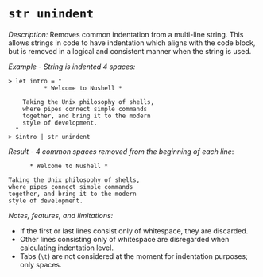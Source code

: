 # `str unindent` 

*Description:* Removes common indentation from a multi-line string. This allows strings in code to have indentation which aligns with the code block, but is removed in a logical and consistent manner when the string is used.

*Example - String is indented 4 spaces:*

```Nushell
> let intro = "
          * Welcome to Nushell *

    Taking the Unix philosophy of shells,
    where pipes connect simple commands
    together, and bring it to the modern
    style of development.
  "
> $intro | str unindent
```

*Result - 4 common spaces removed from the beginning of each line*:

```Nothing
      * Welcome to Nushell *

Taking the Unix philosophy of shells,
where pipes connect simple commands
together, and bring it to the modern
style of development.
```

*Notes, features, and limitations:*

* If the first or last lines consist only of whitespace, they are discarded.
* Other lines consisting only of whitespace are disregarded when calculating indentation level. 
* Tabs (`\t`) are not considered at the moment for indentation purposes; only spaces.
